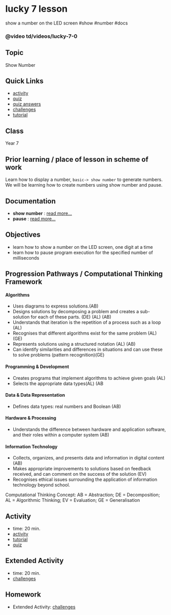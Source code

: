 # lucky 7 lesson

show a number on the LED screen #show #number #docs

### @video td/videos/lucky-7-0

## Topic

Show Number

## Quick Links

* [activity](/microbit/lessons/lucky-7/activity)
* [quiz](/microbit/lessons/lucky-7/quiz)
* [quiz answers](/microbit/lessons/lucky-7/quiz-answers)
* [challenges](/microbit/lessons/lucky-7/challenges)
* [tutorial](/microbit/lessons/lucky-7/tutorial)

## Class

Year 7

## Prior learning / place of lesson in scheme of work

Learn how to display a number, `basic-> show number` to generate numbers. We will be learning how to create numbers using show number and pause.

## Documentation 

* **show number** : [read more...](/microbit/reference/basic/show-number)
* **pause** : [read more...](/microbit/reference/basic/pause)

## Objectives

* learn how to show a number on the LED screen, one digit at a time
* learn how to pause program execution for the specified number of milliseconds

## Progression Pathways / Computational Thinking Framework

#### Algorithms

* Uses diagrams to express solutions.(AB)
*  Designs solutions  by decomposing a problem and creates a sub-solution for each of these parts. (DE) (AL) (AB)
* Understands that iteration is the repetition of a process such as a loop (AL)
* Recognises that different algorithms exist for the same problem (AL) (GE)
* Represents solutions using a structured notation (AL) (AB)
*  Can identify similarities and differences in situations and can use these to solve problems (pattern recognition)(GE)

#### Programming & Development

* Creates programs that implement algorithms to achieve given goals (AL)
* Selects the appropriate data types(AL) (AB

#### Data & Data Representation

* Defines data types: real numbers and Boolean (AB)

#### Hardware & Processing

* Understands the difference between hardware and application software, and their roles within a computer system (AB)

#### Information Technology

* Collects, organizes, and presents data and information in digital content (AB)
* Makes appropriate improvements to solutions based on feedback received, and can comment on the success of the solution (EV)
* Recognises ethical issues surrounding the application of information technology beyond school.

Computational Thinking Concept: AB = Abstraction; DE = Decomposition; AL = Algorithmic Thinking; EV = Evaluation; GE = Generalisation

## Activity 

* time: 20 min.
* [activity](/microbit/lessons/lucky-7/activity)
* [tutorial](/microbit/lessons/lucky-7/tutorial)
* [quiz](/microbit/lessons/lucky-7/quiz)

## Extended Activity

* time: 20 min.
* [challenges](/microbit/lessons/lucky-7/challenges)

## Homework

* Extended Activity: [challenges](/microbit/lessons/lucky-7/challenges)

